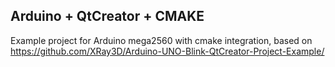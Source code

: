 ## Arduino + QtCreator + CMAKE

Example project for Arduino mega2560 with cmake integration, based on https://github.com/XRay3D/Arduino-UNO-Blink-QtCreator-Project-Example/